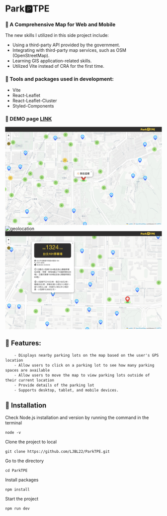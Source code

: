 # Park&#x1F17F;TPE 
### :red_car: A Comprehensive Map for Web and Mobile
The new skills I utilized in this side project include:
- Using a third-party API provided by the government.
- Integrating with third-party map services, such as OSM (OpenStreetMap).
- Learning GIS application-related skills.
- Utilized Vite instead of CRA for the first time.

### :minibus: Tools and packages used in development:

- Vite
- React-Leaflet
- React-Leaflet-Cluster
- Styled-Components

### :taxi: DEMO page [LINK](https://ljbl22.github.io/ParkTPE/)

![intro](/public/intro.png)
![geolocation](/public/geolocation.png)
![popup-info](/public/popup-info.png)

## :blue_car: Features:
        - Displays nearby parking lots on the map based on the user's GPS location
        - Allow users to click on a parking lot to see how many parking spaces are available
        - Allow users to move the map to view parking lots outside of their current location
        - Provide details of the parking lot
        - Supports desktop, tablet, and mobile devices.

## :truck: Installation

Check Node.js installation and version by running the command in the terminal

```
node -v
```

Clone the project to local

```
git clone https://github.com/LJBL22/ParkTPE.git
```

Go to the directory

```
cd ParkTPE
```

Install packages

```
npm install
```

Start the project

```
npm run dev
```

